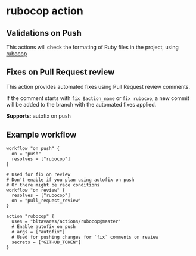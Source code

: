 # rubocop action

## Validations on Push

This actions will check the formating of Ruby files in the project, using
[rubocop](https://github.com/rubocop-hq/rubocop)

## Fixes on Pull Request review

This action provides automated fixes using Pull Request review comments.

If the comment starts with `fix $action_name` or `fix rubocop`, a new commit will
be added to the branch with the automated fixes applied.

**Supports**: autofix on push

## Example workflow

```hcl
workflow "on push" {
  on = "push"
  resolves = ["rubocop"]
}

# Used for fix on review
# Don't enable if you plan using autofix on push
# Or there might be race conditions
workflow "on review" {
  resolves = ["rubocop"]
  on = "pull_request_review"
}

action "rubocop" {
  uses = "bltavares/actions/rubocop@master"
  # Enable autofix on push
  # args = ["autofix"]
  # Used for pushing changes for `fix` comments on review
  secrets = ["GITHUB_TOKEN"]
}
```
